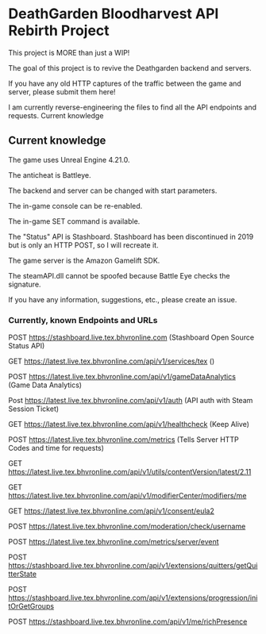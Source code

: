 
# DeathGarden Bloodharvest API Rebirth Project

This project is MORE than just a WIP!

The goal of this project is to revive the Deathgarden backend and servers.

If you have any old HTTP captures of the traffic between the game and server, please submit them here!

I am currently reverse-engineering the files to find all the API endpoints and requests.
Current knowledge

## Current knowledge

The game uses Unreal Engine 4.21.0.

The anticheat is Battleye.

The backend and server can be changed with start parameters.

The in-game console can be re-enabled.

The in-game SET command is available.

The "Status" API is Stashboard. Stashboard has been discontinued in 2019 but is only an HTTP POST, so I will recreate it.

The game server is the Amazon Gamelift SDK.

The steamAPI.dll cannot be spoofed because Battle Eye checks the signature.

If you have any information, suggestions, etc., please create an issue.

### Currently, known Endpoints and URLs

POST https://stashboard.live.tex.bhvronline.com  (Stashboard Open Source Status API)

GET https://latest.live.tex.bhvronline.com/api/v1/services/tex  ()

POST https://latest.live.tex.bhvronline.com/api/v1/gameDataAnalytics (Game Data Analytics)

Post https://latest.live.tex.bhvronline.com/api/v1/auth  (API auth with Steam Session Ticket)

GET https://latest.live.tex.bhvronline.com/api/v1/healthcheck   (Keep Alive)

POST https://latest.live.tex.bhvronline.com/metrics  (Tells Server HTTP Codes and time for requests)

GET https://latest.live.tex.bhvronline.com/api/v1/utils/contentVersion/latest/2.11

GET https://latest.live.tex.bhvronline.com/api/v1/modifierCenter/modifiers/me

GET https://latest.live.tex.bhvronline.com/api/v1/consent/eula2

POST https://latest.live.tex.bhvronline.com/moderation/check/username

POST https://latest.live.tex.bhvronline.com/metrics/server/event

POST https://stashboard.live.tex.bhvronline.com/api/v1/extensions/quitters/getQuitterState

POST https://stashboard.live.tex.bhvronline.com/api/v1/extensions/progression/initOrGetGroups

POST https://stashboard.live.tex.bhvronline.com/api/v1/me/richPresence

